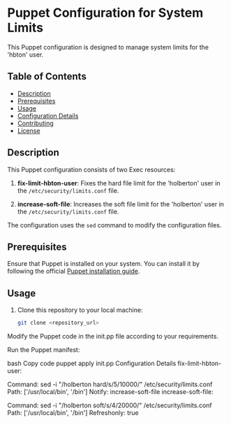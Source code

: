 # Puppet Configuration for System Limits

This Puppet configuration is designed to manage system limits for the 'hbton' user.

## Table of Contents

- [Description](#description)
- [Prerequisites](#prerequisites)
- [Usage](#usage)
- [Configuration Details](#configuration-details)
- [Contributing](#contributing)
- [License](#license)

## Description

This Puppet configuration consists of two Exec resources:

1. **fix-limit-hbton-user**: Fixes the hard file limit for the 'holberton' user in the `/etc/security/limits.conf` file.

2. **increase-soft-file**: Increases the soft file limit for the 'holberton' user in the `/etc/security/limits.conf` file.

The configuration uses the `sed` command to modify the configuration files.

## Prerequisites

Ensure that Puppet is installed on your system. You can install it by following the official [Puppet installation guide](https://puppet.com/docs/puppet/7/installation.html).

## Usage

1. Clone this repository to your local machine:

   ```bash
   git clone <repository_url>
Modify the Puppet code in the init.pp file according to your requirements.

Run the Puppet manifest:

bash
Copy code
puppet apply init.pp
Configuration Details
fix-limit-hbton-user:

Command: sed -i "/holberton hard/s/5/10000/" /etc/security/limits.conf
Path: ['/usr/local/bin', '/bin']
Notify: increase-soft-file
increase-soft-file:

Command: sed -i "/holberton soft/s/4/20000/" /etc/security/limits.conf
Path: ['/usr/local/bin', '/bin']
Refreshonly: true
